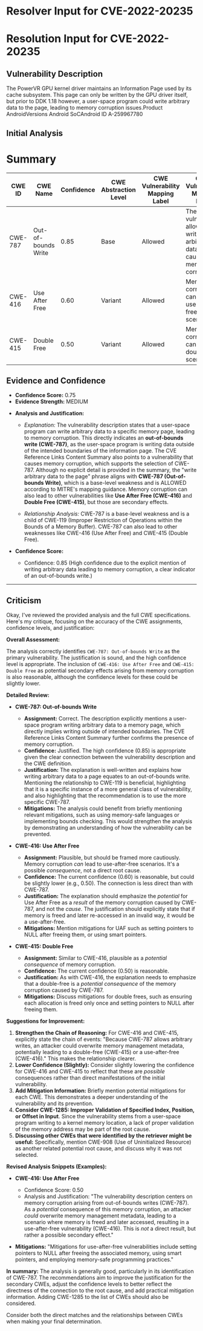 # Resolver Input for CVE-2022-20235

# Resolution Input for CVE-2022-20235

## Vulnerability Description
The PowerVR GPU kernel driver maintains an Information Page used by its cache subsystem. This page can only be written by the GPU driver itself, but prior to DDK 1.18 however, a user-space program could write arbitrary data to the page, leading to memory corruption issues.Product AndroidVersions Android SoCAndroid ID A-259967780

## Initial Analysis
# Summary
| CWE ID | CWE Name | Confidence | CWE Abstraction Level | CWE Vulnerability Mapping Label | CWE-Vulnerability Mapping Notes |
|---|---|---|---|---|---|
| CWE-787 | Out-of-bounds Write | 0.85 | Base | Allowed | The vulnerability allows writing arbitrary data, which causes memory corruption. |
| CWE-416 | Use After Free | 0.60 | Variant | Allowed | Memory corruption can lead to use-after-free scenarios. |
| CWE-415 | Double Free | 0.50 | Variant | Allowed | Memory corruption can lead to double-free scenarios. |

## Evidence and Confidence

*   **Confidence Score:** 0.75
*   **Evidence Strength:** MEDIUM

- **Analysis and Justification:**  
  - *Explanation:* The vulnerability description states that a user-space program can write arbitrary data to a specific memory page, leading to memory corruption. This directly indicates an **out-of-bounds write (CWE-787)**, as the user-space program is writing data outside of the intended boundaries of the information page. The CVE Reference Links Content Summary also points to a vulnerability that causes memory corruption, which supports the selection of CWE-787. Although no explicit detail is provided in the summary, the "write arbitrary data to the page" phrase aligns with **CWE-787 (Out-of-bounds Write)**, which is a base-level weakness and is ALLOWED according to MITRE's mapping guidance. Memory corruption can also lead to other vulnerabilities like **Use After Free (CWE-416)** and **Double Free (CWE-415)**, but those are secondary effects.

  - *Relationship Analysis:* CWE-787 is a base-level weakness and is a child of CWE-119 (Improper Restriction of Operations within the Bounds of a Memory Buffer). CWE-787 can also lead to other weaknesses like CWE-416 (Use After Free) and CWE-415 (Double Free).

- **Confidence Score:**  
  - Confidence: 0.85 (High confidence due to the explicit mention of writing arbitrary data leading to memory corruption, a clear indicator of an out-of-bounds write.)

---

## Criticism
Okay, I've reviewed the provided analysis and the full CWE specifications. Here's my critique, focusing on the accuracy of the CWE assignments, confidence levels, and justification:

**Overall Assessment:**

The analysis correctly identifies `CWE-787: Out-of-bounds Write` as the primary vulnerability. The justification is sound, and the high confidence level is appropriate. The inclusion of `CWE-416: Use After Free` and `CWE-415: Double Free` as potential secondary effects arising from memory corruption is also reasonable, although the confidence levels for these could be slightly lower.

**Detailed Review:**

*   **CWE-787: Out-of-bounds Write**

    *   **Assignment:** Correct. The description explicitly mentions a user-space program writing arbitrary data to a memory page, which directly implies writing outside of intended boundaries. The CVE Reference Links Content Summary further confirms the presence of memory corruption.
    *   **Confidence:** Justified. The high confidence (0.85) is appropriate given the clear connection between the vulnerability description and the CWE definition.
    *   **Justification:** The explanation is well-written and explains how writing arbitrary data to a page equates to an out-of-bounds write. Mentioning the relationship to CWE-119 is beneficial, highlighting that it is a specific instance of a more general class of vulnerability, and also highlighting that the recommendation is to use the more specific CWE-787.
    *   **Mitigations:** The analysis could benefit from briefly mentioning relevant mitigations, such as using memory-safe languages or implementing bounds checking. This would strengthen the analysis by demonstrating an understanding of how the vulnerability can be prevented.

*   **CWE-416: Use After Free**

    *   **Assignment:** Plausible, but should be framed more cautiously. Memory corruption *can* lead to use-after-free scenarios. It's a possible *consequence*, not a direct root cause.
    *   **Confidence:** The current confidence (0.60) is reasonable, but could be slightly lower (e.g., 0.50).  The connection is less direct than with CWE-787.
    *   **Justification:** The explanation should emphasize the *potential* for Use After Free as a *result* of the memory corruption caused by CWE-787, and not the *cause*.  The justification should explicitly state that if memory is freed and later re-accessed in an invalid way, it would be a use-after-free.
    *   **Mitigations:**  Mention mitigations for UAF such as setting pointers to NULL after freeing them, or using smart pointers.

*   **CWE-415: Double Free**

    *   **Assignment:** Similar to CWE-416, plausible as a *potential consequence* of memory corruption.
    *   **Confidence:** The current confidence (0.50) is reasonable.
    *   **Justification:** As with CWE-416, the explanation needs to emphasize that a double-free is a *potential consequence* of the memory corruption caused by CWE-787.
    *   **Mitigations:** Discuss mitigations for double frees, such as ensuring each allocation is freed only once and setting pointers to NULL after freeing them.

**Suggestions for Improvement:**

1.  **Strengthen the Chain of Reasoning:**  For CWE-416 and CWE-415, explicitly state the chain of events: "Because CWE-787 allows arbitrary writes, an attacker could overwrite memory management metadata, potentially leading to a double-free (CWE-415) or a use-after-free (CWE-416)." This makes the relationship clearer.
2.  **Lower Confidence (Slightly):** Consider slightly lowering the confidence for CWE-416 and CWE-415 to reflect that these are *possible* consequences rather than direct manifestations of the initial vulnerability.
3.  **Add Mitigation Information:** Briefly mention potential mitigations for each CWE. This demonstrates a deeper understanding of the vulnerability and its prevention.
4.  **Consider CWE-1285: Improper Validation of Specified Index, Position, or Offset in Input**. Since the vulnerability stems from a user-space program writing to a kernel memory location, a lack of proper validation of the memory address may be part of the root cause.
5.  **Discussing other CWEs that were identified by the retriever might be useful:** Specifically, mention CWE-908 (Use of Uninitialized Resource) as another related potential root cause, and discuss why it was not selected.

**Revised Analysis Snippets (Examples):**

*   **CWE-416: Use After Free**
    *   Confidence Score: 0.50
    *   Analysis and Justification: "The vulnerability description centers on memory corruption arising from out-of-bounds writes (CWE-787). As a *potential* consequence of this memory corruption, an attacker *could* overwrite memory management metadata, leading to a scenario where memory is freed and later accessed, resulting in a use-after-free vulnerability (CWE-416).  This is *not* a direct result, but rather a possible secondary effect."

*   **Mitigations:** "Mitigations for use-after-free vulnerabilities include setting pointers to NULL after freeing the associated memory, using smart pointers, and employing memory-safe programming practices."

**In summary:** The analysis is generally good, particularly in its identification of CWE-787. The recommendations aim to improve the justification for the secondary CWEs, adjust the confidence levels to better reflect the directness of the connection to the root cause, and add practical mitigation information. Adding CWE-1285 to the list of CWEs should also be considered.

Consider both the direct matches and the relationships between CWEs
when making your final determination.
        